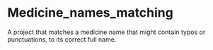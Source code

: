 # Medicine_names_matching
A project that matches a medicine name that might contain typos or punctuations, to its correct full name.
